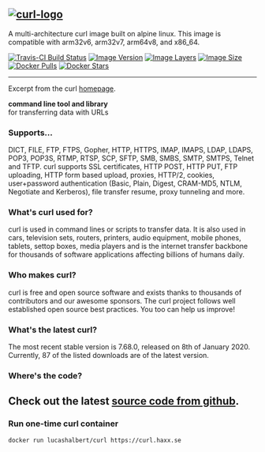 [curl-home]: https://curl.haxx.se/
[curl-github]: https://github.com/curl/curl
[github-lucashalbert/docker-curl]: https://github.com/lucashalbert/docker-curl
[travis]: https://travis-ci.com/lucashalbert/docker-curl
[microbadger]: https://microbadger.com/images/lucashalbert/curl
[dockerstore]: https://store.docker.com/community/images/lucashalbert/curl
[![curl-logo](https://curl.haxx.se/logo/curl-logo.svg)][curl-home]
---
A multi-architecture curl image built on alpine linux. This image is compatible with arm32v6, arm32v7, arm64v8, and x86_64.

[![Travis-CI Build Status](https://travis-ci.com/lucashalbert/docker-curl.svg?branch=master)][travis]
[![Image Version](https://img.shields.io/docker/v/lucashalbert/curl/latest)][github-lucashalbert/docker-curl]
[![Image Layers](https://img.shields.io/microbadger/layers/lucashalbert/curl/latest)][dockerstore]
[![Image Size](https://badgen.net/docker/size/lucashalbert/curl)][dockerstore]
[![Docker Pulls](https://badgen.net/docker/pulls/lucashalbert/curl)][dockerstore]
[![Docker Stars](https://badgen.net/docker/stars/lucashalbert/curl?icon=docker&label=stars)][dockerstore]

---

Excerpt from the curl [homepage][curl-home].

**command line tool and library**<br>
for transferring data with URLs

### Supports...

DICT, FILE, FTP, FTPS, Gopher, HTTP, HTTPS, IMAP, IMAPS, LDAP, LDAPS, POP3, POP3S, RTMP, RTSP, SCP, SFTP, SMB, SMBS, SMTP, SMTPS, Telnet and TFTP. curl supports SSL certificates, HTTP POST, HTTP PUT, FTP uploading, HTTP form based upload, proxies, HTTP/2, cookies, user+password authentication (Basic, Plain, Digest, CRAM-MD5, NTLM, Negotiate and Kerberos), file transfer resume, proxy tunneling and more.

### What's curl used for?

curl is used in command lines or scripts to transfer data. It is also used in cars, television sets, routers, printers, audio equipment, mobile phones, tablets, settop boxes, media players and is the internet transfer backbone for thousands of software applications affecting billions of humans daily.

### Who makes curl?

curl is free and open source software and exists thanks to thousands of contributors and our awesome sponsors. The curl project follows well established open source best practices. You too can help us improve!

### What's the latest curl?

The most recent stable version is 7.68.0, released on 8th of January 2020. Currently, 87 of the listed downloads are of the latest version.

### Where's the code?

Check out the latest [source code from github][curl-github].
---

### Run one-time curl container
```
docker run lucashalbert/curl https://curl.haxx.se
```
